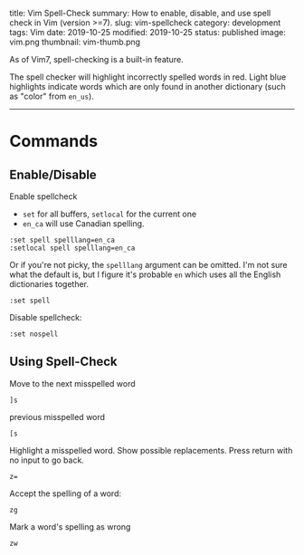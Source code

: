 title: Vim Spell-Check
summary: How to enable, disable, and use spell check in Vim (version >=7).
slug: vim-spellcheck
category: development
tags: Vim
date: 2019-10-25
modified: 2019-10-25
status: published
image: vim.png
thumbnail: vim-thumb.png



As of Vim7, spell-checking is a built-in feature.


The spell checker will highlight incorrectly spelled words in red.
Light blue highlights indicate words which are only found in another dictionary
(such as "color" from `en_us`).


---


# Commands

## Enable/Disable

Enable spellcheck

- `set` for all buffers, `setlocal` for the current one
- `en_ca` will use Canadian spelling.

```text
:set spell spelllang=en_ca
:setlocal spell spelllang=en_ca
```

Or if you're not picky, the `spelllang` argument can be omitted. I'm not sure
what the default is, but I figure it's probable `en` which uses all the English
dictionaries together.

```
:set spell
```

Disable spellcheck:

```text
:set nospell
```


## Using Spell-Check

Move to the next misspelled word

```
]s
```
previous misspelled word

```
[s
```

Highlight a misspelled word. Show possible replacements.
Press return with no input to go back.

```
z=
```

Accept the spelling of a word:
```text
zg
```

Mark a word's spelling as wrong
```text
zw
```
